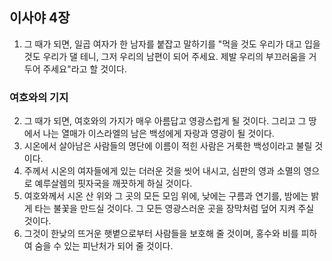 ## 이사야 4장

1. 그 때가 되면, 일곱 여자가 한 남자를 붙잡고 말하기를 "먹을 것도 우리가 대고 입을 것도 우리가 댈 테니, 그저 우리의 남편이 되어 주세요. 제발 우리의 부끄러움을 거두어 주세요"라고 할 것이다.
### 여호와의 기지
2. 그 때가 되면, 여호와의 가지가 매우 아름답고 영광스럽게 될 것이다. 그리고 그 땅에서 나는 열매가 이스라엘의 남은 백성에게 자랑과 영광이 될 것이다.
3. 시온에서 살아남은 사람들의 명단에 이름이 적힌 사람은 거룩한 백성이라고 불릴 것이다.
4. 주께서 시온의 여자들에게 있는 더러운 것을 씻어 내시고, 심판의 영과 소멸의 영으로 예루살렘의 핏자국을 깨끗하게 하실 것이다.
5. 여호와께서 시온 산 위와 그 곳의 모든 모임 위에, 낮에는 구름과 연기를, 밤에는 밝게 타는 불꽃을 만드실 것이다. 그 모든 영광스러운 곳을 장막처럼 덮어 지켜 주실 것이다.
6. 그것이 한낮의 뜨거운 햇볕으로부터 사람들을 보호해 줄 것이며, 홍수와 비를 피하여 숨을 수 있는 피난처가 되어 줄 것이다.